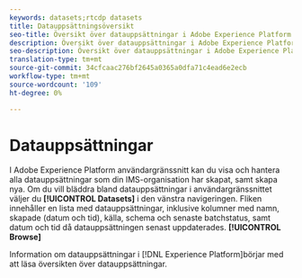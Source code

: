 ```yaml
---
keywords: datasets;rtcdp datasets
title: Datauppsättningsöversikt
seo-title: Översikt över datauppsättningar i Adobe Experience Platform
description: Översikt över datauppsättningar i Adobe Experience Platform
seo-description: Översikt över datauppsättningar i Adobe Experience Platform
translation-type: tm+mt
source-git-commit: 34cfcaac276bf2645a0365a0dfa71c4ead6e2ecb
workflow-type: tm+mt
source-wordcount: '109'
ht-degree: 0%

---
```



# Datauppsättningar

I Adobe Experience Platform användargränssnitt kan du visa och hantera alla datauppsättningar som din IMS-organisation har skapat, samt skapa nya. Om du vill bläddra bland datauppsättningar i användargränssnittet väljer du **[!UICONTROL Datasets]** i den vänstra navigeringen. Fliken innehåller en lista med datauppsättningar, inklusive kolumner med namn, skapade (datum och tid), källa, schema och senaste batchstatus, samt datum och tid då datauppsättningen senast uppdaterades. **[!UICONTROL Browse]**

Information om datauppsättningar i [!DNL Experience Platform]börjar med att läsa översikten över [](../../catalog/datasets/overview.md)datauppsättningar.
